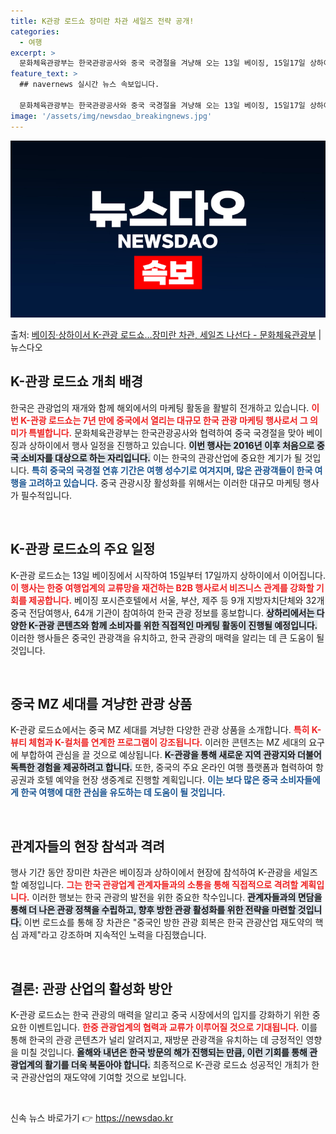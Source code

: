 ```yaml
---
title: K관광 로드쇼 장미란 차관 세일즈 전략 공개!
categories:
  - 여행
excerpt: >
  문화체육관광부는 한국관광공사와 중국 국경절을 겨냥해 오는 13일 베이징, 15일17일 상하이에서 K-관광 로…
feature_text: >
  ## navernews 실시간 뉴스 속보입니다.

  문화체육관광부는 한국관광공사와 중국 국경절을 겨냥해 오는 13일 베이징, 15일17일 상하이에서 K-관광 로…
image: '/assets/img/newsdao_breakingnews.jpg'
---
```


![뉴스다오 속보](/assets/img/newsdao_breakingnews.jpg)

<p>출처: <a href="https://newsdao.kr/1914" rel="dofollow">베이징·상하이서 K-관광 로드쇼…장미란 차관, 세일즈 나선다 - 문화체육관광부</a> | 뉴스다오</p>

<h2 data-ke-size="size26">K-관광 로드쇼 개최 배경</h2>

<p data-ke-size="size16">한국은 관광업의 재개와 함께 해외에서의 마케팅 활동을 활발히 전개하고 있습니다. <b><span style="color: #ee2323;">이번 K-관광 로드쇼는 7년 만에 중국에서 열리는 대규모 한국 관광 마케팅 행사로서 그 의미가 특별합니다.</span></b> 문화체육관광부는 한국관광공사와 협력하여 중국 국경절을 맞아 베이징과 상하이에서 행사 일정을 진행하고 있습니다. <b><span style="background-color: #21538527;">이번 행사는 2016년 이후 처음으로 중국 소비자를 대상으로 하는 자리입니다.</span></b> 이는 한국의 관광산업에 중요한 계기가 될 것입니다. <b><span style="color: #1a5490;">특히 중국의 국경절 연휴 기간은 여행 성수기로 여겨지며, 많은 관광객들이 한국 여행을 고려하고 있습니다.</span></b> 중국 관광시장 활성화를 위해서는 이러한 대규모 마케팅 행사가 필수적입니다.</p>

<p data-ke-size="size16">&nbsp;</p>

<h2 data-ke-size="size26">K-관광 로드쇼의 주요 일정</h2>

<p data-ke-size="size16">K-관광 로드쇼는 13일 베이징에서 시작하여 15일부터 17일까지 상하이에서 이어집니다. <b><span style="color: #ee2323;">이 행사는 한중 여행업계의 교류망을 재건하는 B2B 행사로서 비즈니스 관계를 강화할 기회를 제공합니다.</span></b> 베이징 포시즌호텔에서 서울, 부산, 제주 등 9개 지방자치단체와 32개 중국 전담여행사, 64개 기관이 참여하여 한국 관광 정보를 홍보합니다. <b><span style="background-color: #21538527;">상하리에서는 다양한 K-관광 콘텐츠와 함께 소비자를 위한 직접적인 마케팅 활동이 진행될 예정입니다.</span></b> 이러한 행사들은 중국인 관광객을 유치하고, 한국 관광의 매력을 알리는 데 큰 도움이 될 것입니다.</p>

<p data-ke-size="size16">&nbsp;</p>

<h2 data-ke-size="size26">중국 MZ 세대를 겨냥한 관광 상품</h2>

<p data-ke-size="size16">K-관광 로드쇼에서는 중국 MZ 세대를 겨냥한 다양한 관광 상품을 소개합니다. <b><span style="color: #ee2323;">특히 K-뷰티 체험과 K-컬처를 연계한 프로그램이 강조됩니다.</span></b> 이러한 콘텐츠는 MZ 세대의 요구에 부합하여 관심을 끌 것으로 예상됩니다. <b><span style="background-color: #21538527;">K-관광을 통해 새로운 지역 관광지와 더불어 독특한 경험을 제공하려고 합니다.</span></b> 또한, 중국의 주요 온라인 여행 플랫폼과 협력하여 항공권과 호텔 예약을 현장 생중계로 진행할 계획입니다. <b><span style="color: #1a5490;">이는 보다 많은 중국 소비자들에게 한국 여행에 대한 관심을 유도하는 데 도움이 될 것입니다.</span></b></p>

<p data-ke-size="size16">&nbsp;</p>

<h2 data-ke-size="size26">관계자들의 현장 참석과 격려</h2>

<p data-ke-size="size16">행사 기간 동안 장미란 차관은 베이징과 상하이에서 현장에 참석하여 K-관광을 세일즈할 예정입니다. <b><span style="color: #ee2323;">그는 한국 관광업계 관계자들과의 소통을 통해 직접적으로 격려할 계획입니다.</span></b> 이러한 행보는 한국 관광의 발전을 위한 중요한 착수입니다. <b><span style="background-color: #21538527;">관계자들과의 면담을 통해 더 나은 관광 정책을 수립하고, 향후 방한 관광 활성화를 위한 전략을 마련할 것입니다.</span></b> 이번 로드쇼를 통해 장 차관은 "중국인 방한 관광 회복은 한국 관광산업 재도약의 핵심 과제"라고 강조하며 지속적인 노력을 다짐했습니다.</p>

<p data-ke-size="size16">&nbsp;</p>

<h2 data-ke-size="size26">결론: 관광 산업의 활성화 방안</h2>

<p data-ke-size="size16">K-관광 로드쇼는 한국 관광의 매력을 알리고 중국 시장에서의 입지를 강화하기 위한 중요한 이벤트입니다. <b><span style="color: #ee2323;">한중 관광업계의 협력과 교류가 이루어질 것으로 기대됩니다.</span></b> 이를 통해 한국의 관광 콘텐츠가 널리 알려지고, 재방문 관광객을 유치하는 데 긍정적인 영향을 미칠 것입니다. <b><span style="background-color: #21538527;">올해와 내년은 한국 방문의 해가 진행되는 만큼, 이런 기회를 통해 관광업계의 활기를 더욱 북돋아야 합니다.</span></b> 최종적으로 K-관광 로드쇼 성공적인 개최가 한국 관광산업의 재도약에 기여할 것으로 보입니다.</p>

<p data-ke-size="size16">&nbsp;</p> 

신속 뉴스 바로가기 👉 <a href="https://newsdao.kr" rel="dofollow">https://newsdao.kr</a>


